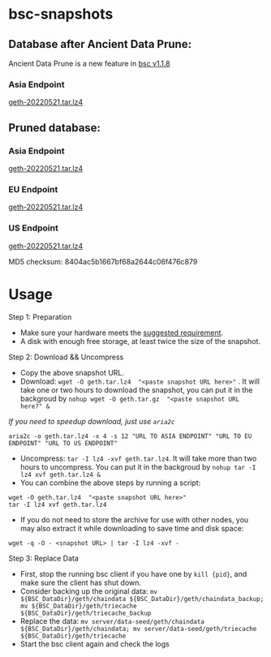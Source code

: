 
# bsc-snapshots

## Database after Ancient Data Prune:

Ancient Data Prune is a new feature in [bsc v1.1.8](https://github.com/binance-chain/bsc/releases/tag/v1.1.8)

### Asia Endpoint


[geth-20220521.tar.lz4
](https://tf-dex-prod-public-snapshot-site1.s3-accelerate.amazonaws.com/geth-20220521-prune-ancient.tar.lz4?AWSAccessKeyId=AKIAYINE6SBQPUZDDRRO&Signature=RDOm2RjHvEY%2BhROlq1HuVUeHxoo%3D&Expires=1655811490
)


## Pruned database:


### Asia Endpoint


[geth-20220521.tar.lz4
](https://tf-dex-prod-public-snapshot-site1.s3-accelerate.amazonaws.com/geth-20220521.tar.lz4?AWSAccessKeyId=AKIAYINE6SBQPUZDDRRO&Signature=CNvESkPNQdj7mSTDlXtyneiYHc8%3D&Expires=1655811489
)

### EU Endpoint


[geth-20220521.tar.lz4
](https://tf-dex-prod-public-snapshot.s3-accelerate.amazonaws.com/geth-20220521.tar.lz4?AWSAccessKeyId=AKIAYINE6SBQPUZDDRRO&Signature=a4vFIDyvUiEASJTLSdN2GWoPUfY%3D&Expires=1655811489
)


### US Endpoint


[geth-20220521.tar.lz4
](https://tf-dex-prod-public-snapshot-site3.s3-accelerate.amazonaws.com/geth-20220521.tar.lz4?AWSAccessKeyId=AKIAYINE6SBQPUZDDRRO&Signature=Hj%2Bb68OxXpCV4iaKzStbdsAHHfY%3D&Expires=1655811489
)

MD5 checksum: 8404ac5b1667bf68a2644c06f476c879



# Usage 

Step 1: Preparation
- Make sure your hardware meets the [suggested requirement](https://docs.binance.org/smart-chain/developer/fullnode.html).
- A disk with enough free storage, at least twice the size of the snapshot.

Step 2: Download && Uncompress
- Copy the above snapshot URL.
- Download:  `wget -O geth.tar.lz4  "<paste snapshot URL here>"` . It will take one or two hours to download the snapshot, you can put it in the backgroud by `nohup wget -O geth.tar.gz  "<paste snapshot URL here?" &`


*If you need to speedup download, just use `aria2c`*
```
aria2c -o geth.tar.lz4 -x 4 -s 12 "URL TO ASIA ENDPOINT" "URL TO EU ENDPOINT" "URL TO US ENDPOINT"
```


- Uncompress: `tar -I lz4 -xvf geth.tar.lz4`. It will take more than two hours to uncompress. You can put it in the backgroud by `nohup tar -I lz4 xvf geth.tar.lz4 &`
- You can combine the above steps by running a script:
```
wget -O geth.tar.lz4  "<paste snapshot URL here>"
tar -I lz4 xvf geth.tar.lz4
```


- If you do not need to store the archive for use with other nodes, you may also extract it while downloading to save time and disk space:
```
wget -q -O - <snapshot URL> | tar -I lz4 -xvf -
```


Step 3: Replace Data
- First, stop the running bsc client if you have one by `kill {pid}`, and make sure the client has shut down.
- Consider backing up the original data: `mv ${BSC_DataDir}/geth/chaindata ${BSC_DataDir}/geth/chaindata_backup; mv ${BSC_DataDir}/geth/triecache ${BSC_DataDir}/geth/triecache_backup`
- Replace the data: `mv server/data-seed/geth/chaindata ${BSC_DataDir}/geth/chaindata; mv server/data-seed/geth/triecache ${BSC_DataDir}/geth/triecache`
- Start the bsc client again and check the logs

